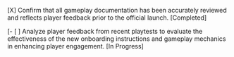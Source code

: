 [X] Confirm that all gameplay documentation has been accurately reviewed and reflects player feedback prior to the official launch. [Completed]

[- [ ] Analyze player feedback from recent playtests to evaluate the effectiveness of the new onboarding instructions and gameplay mechanics in enhancing player engagement. [In Progress]